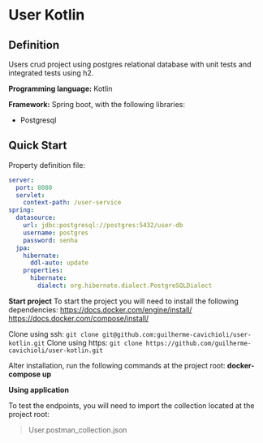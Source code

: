 # User Kotlin
## Definition
Users crud project using postgres relational database with unit tests and integrated tests using h2.

**Programming language:** Kotlin

**Framework:** Spring boot, with the following libraries:
- Postgresql

## Quick Start
Property definition file:
```yml
server:  
  port: 8080  
  servlet:  
    context-path: /user-service  
spring:  
  datasource:  
    url: jdbc:postgresql://postgres:5432/user-db  
    username: postgres  
    password: senha  
  jpa:  
    hibernate:  
      ddl-auto: update  
    properties:  
      hibernate:  
        dialect: org.hibernate.dialect.PostgreSQLDialect
```


**Start project**
To start the project you will need to install the following dependencies:
https://docs.docker.com/engine/install/
https://docs.docker.com/compose/install/

Clone using ssh: `git clone git@github.com:guilherme-cavichioli/user-kotlin.git`
Clone using https: `git clone https://github.com/guilherme-cavichioli/user-kotlin.git`


Alter installation, run the following commands at the project root:
**docker-compose up**

**Using application**

To test the endpoints, you will need to import the collection located at the project root:

> User.postman_collection.json